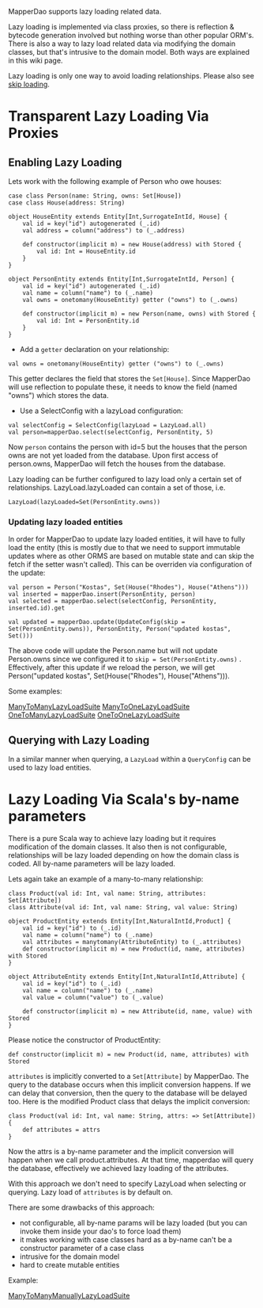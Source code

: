 MapperDao supports lazy loading related data.

Lazy loading is implemented via class proxies, so there is reflection & bytecode generation involved but nothing worse than other popular ORM's.
There is also a way to lazy load related data via modifying the domain classes, but that's intrusive to the domain model. Both ways are explained
in this wiki page.

Lazy loading is only one way to avoid loading relationships. Please also see [skip loading](ConfigurableCRUD.md).

# Transparent Lazy Loading Via Proxies #

## Enabling Lazy Loading ##

Lets work with the following example of Person who owe houses:

```
case class Person(name: String, owns: Set[House])
case class House(address: String)

object HouseEntity extends Entity[Int,SurrogateIntId, House] {
	val id = key("id") autogenerated (_.id)
	val address = column("address") to (_.address)

	def constructor(implicit m) = new House(address) with Stored {
		val id: Int = HouseEntity.id
	}
}

object PersonEntity extends Entity[Int,SurrogateIntId, Person] {
	val id = key("id") autogenerated (_.id)
	val name = column("name") to (_.name)
	val owns = onetomany(HouseEntity) getter ("owns") to (_.owns)

	def constructor(implicit m) = new Person(name, owns) with Stored {
		val id: Int = PersonEntity.id
	}
}
```

  * Add a `getter` declaration on your relationship:

`val owns = onetomany(HouseEntity) getter ("owns") to (_.owns)`

This getter declares the field that stores the `Set[House]`. Since MapperDao will use reflection to populate these, it needs to know
the field (named "owns") which stores the data.

  * Use a SelectConfig with a lazyLoad configuration:

```
val selectConfig = SelectConfig(lazyLoad = LazyLoad.all)
val person=mapperDao.select(selectConfig, PersonEntity, 5)
```

Now `person` contains the person with id=5 but the houses that the person owns are not yet loaded from the database.
Upon first access of person.owns, MapperDao will fetch the houses from the database.

Lazy loading can be further configured to lazy load only a certain set of relationships. LazyLoad.lazyLoaded can contain a set of those, i.e.

```
LazyLoad(lazyLoaded=Set(PersonEntity.owns))
```

### Updating lazy loaded entities ###

In order for MapperDao to update lazy loaded entities, it will have to fully load the entity (this is mostly due to that we need to support immutable updates where as other ORMS are based on mutable state and can skip the fetch if the setter wasn't called). This can be overriden via configuration of the update:

```
val person = Person("Kostas", Set(House("Rhodes"), House("Athens")))
val inserted = mapperDao.insert(PersonEntity, person)
val selected = mapperDao.select(selectConfig, PersonEntity, inserted.id).get

val updated = mapperDao.update(UpdateConfig(skip = Set(PersonEntity.owns)), PersonEntity, Person("updated kostas", Set()))
```

The above code will update the Person.name but will not update Person.owns since we configured it to `skip = Set(PersonEntity.owns)` .
Effectively, after this update if we reload the person, we will get Person("updated kostas", Set(House("Rhodes"), House("Athens"))).


Some examples:

[ManyToManyLazyLoadSuite](https://code.google.com/p/mapperdao/source/browse/src/test/scala/com/googlecode/mapperdao/ManyToManyLazyLoadSuite.scala)
[ManyToOneLazyLoadSuite](https://code.google.com/p/mapperdao/source/browse/src/test/scala/com/googlecode/mapperdao/ManyToOneLazyLoadSuite.scala)
[OneToManyLazyLoadSuite](https://code.google.com/p/mapperdao/source/browse/src/test/scala/com/googlecode/mapperdao/OneToManyLazyLoadSuite.scala)
[OneToOneLazyLoadSuite](https://code.google.com/p/mapperdao/source/browse/src/test/scala/com/googlecode/mapperdao/OneToOneLazyLoadSuite.scala)

## Querying with Lazy Loading ##

In a similar manner when querying, a `LazyLoad` within a `QueryConfig` can be used to lazy load entities.

# Lazy Loading Via Scala's by-name parameters #

There is a pure Scala way to achieve lazy loading but it requires modification of the domain classes. It also then is not
configurable, relationships will be lazy loaded depending on how the domain class is coded. All by-name parameters will be
lazy loaded.

Lets again take an example of a many-to-many relationship:

```
class Product(val id: Int, val name: String, attributes: Set[Attribute])
class Attribute(val id: Int, val name: String, val value: String)

object ProductEntity extends Entity[Int,NaturalIntId,Product] {
	val id = key("id") to (_.id)
	val name = column("name") to (_.name)
	val attributes = manytomany(AttributeEntity) to (_.attributes)
	def constructor(implicit m) = new Product(id, name, attributes) with Stored
}

object AttributeEntity extends Entity[Int,NaturalIntId,Attribute] {
	val id = key("id") to (_.id)
	val name = column("name") to (_.name)
	val value = column("value") to (_.value)

	def constructor(implicit m) = new Attribute(id, name, value) with Stored
}
```

Please notice the constructor of ProductEntity:

```
def constructor(implicit m) = new Product(id, name, attributes) with Stored
```

`attributes` is implicitly converted to a `Set[Attribute]` by MapperDao. The query to the database occurs when this implicit conversion happens.
If we can delay that conversion, then the query to the database will be delayed too. Here is the modified Product class that delays the
implicit conversion:

```
class Product(val id: Int, val name: String, attrs: => Set[Attribute]) {
	def attributes = attrs
}
```

Now the attrs is a by-name parameter and the implicit conversion will happen when we call product.attributes. At that time, mapperdao will
query the database, effectively we achieved lazy loading of the attributes.

With this approach we don't need to specify LazyLoad when selecting or querying. Lazy load of `attributes` is by default on.

There are some drawbacks of this approach:

  * not configurable, all by-name params will be lazy loaded (but you can invoke them inside your dao's to force load them)
  * it makes working with case classes hard as a by-name can't be a constructor parameter of a case class
  * intrusive for the domain model
  * hard to create mutable entities

Example:

[ManyToManyManuallyLazyLoadSuite](https://code.google.com/p/mapperdao/source/browse/src/test/java/com/googlecode/mapperdao/ManyToManyManuallyLazyLoadSuite.scala)
